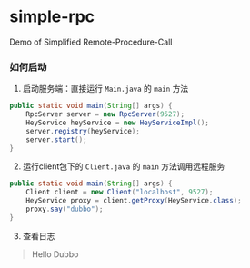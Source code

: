 # simple-rpc
Demo of Simplified Remote-Procedure-Call

### 如何启动
1. 启动服务端：直接运行 `Main.java` 的 `main` 方法
```java
public static void main(String[] args) {
    RpcServer server = new RpcServer(9527);
    HeyService heyService = new HeyServiceImpl();
    server.registry(heyService);
    server.start();
}
```

2. 运行client包下的 `Client.java` 的 `main` 方法调用远程服务

```java
public static void main(String[] args) {
    Client client = new Client("localhost", 9527);
    HeyService proxy = client.getProxy(HeyService.class);
    proxy.say("dubbo");
}
``` 

3. 查看日志
>   Hello Dubbo

